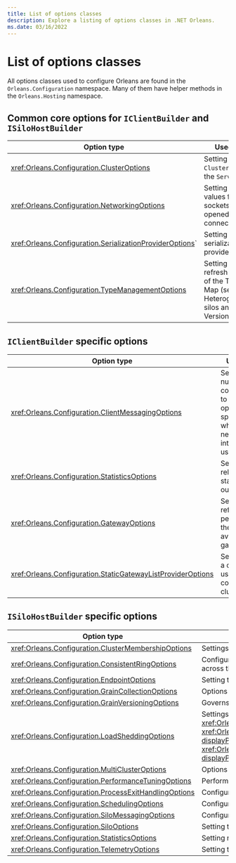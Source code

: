 ```yaml
---
title: List of options classes
description: Explore a listing of options classes in .NET Orleans.
ms.date: 03/16/2022
---
```


# List of options classes

All options classes used to configure Orleans are found in the `Orleans.Configuration` namespace. Many of them have helper methods in the `Orleans.Hosting` namespace.

## Common core options for `IClientBuilder` and `ISiloHostBuilder`

| Option type | Used for |
|--|--|
| <xref:Orleans.Configuration.ClusterOptions> | Setting the `ClusterId` and the `ServiceId` |
| <xref:Orleans.Configuration.NetworkingOptions> | Setting timeout values for sockets and opened connections |
| <xref:Orleans.Configuration.SerializationProviderOptions>` | Setting the serialization providers |
| <xref:Orleans.Configuration.TypeManagementOptions> | Setting the refresh period of the Type Map (see Heterogeneous silos and Versioning) |

## `IClientBuilder` specific options

| Option type | Used for |
|--|--|
| <xref:Orleans.Configuration.ClientMessagingOptions> | Setting the number of connections to keep open, and specify what network interface to use |
| <xref:Orleans.Configuration.StatisticsOptions> | Settings related to statistics output |
| <xref:Orleans.Configuration.GatewayOptions> | Setting the refresh period of the list of available gateways |
| <xref:Orleans.Configuration.StaticGatewayListProviderOptions> | Setting URIs a client will use to connect to cluster |

## `ISiloHostBuilder` specific options

| Option type | Used for |
|--|--|
| <xref:Orleans.Configuration.ClusterMembershipOptions> | Settings for cluster membership |
| <xref:Orleans.Configuration.ConsistentRingOptions> | Configuration options for consistent hashing algorithm, used to balance resource allocations across the cluster. |
| <xref:Orleans.Configuration.EndpointOptions> | Setting the Silo endpoint options |
| <xref:Orleans.Configuration.GrainCollectionOptions> | Options for grain garbage collection |
| <xref:Orleans.Configuration.GrainVersioningOptions> | Governs grain implementation selection in heterogeneous deployments |
| <xref:Orleans.Configuration.LoadSheddingOptions> | Settings for load shedding configuration. Must have a registered implementation of <xref:Orleans.Statistics.IHostEnvironmentStatistics> such as through <xref:Orleans.Statistics.ClientBuilderExtensions.UsePerfCounterEnvironmentStatistics%2A?displayProperty=nameWithType> or <xref:Orleans.Statistics.SiloHostBuilderExtensions.UsePerfCounterEnvironmentStatistics%2A?displayProperty=nameWithType> (Windows only) for `LoadShedding` to function. |
| <xref:Orleans.Configuration.MultiClusterOptions> | Options for configuring multi-cluster support |
| <xref:Orleans.Configuration.PerformanceTuningOptions> | Performance tuning options (networking, number of threads) |
| <xref:Orleans.Configuration.ProcessExitHandlingOptions> | Configure silo behavior on process exit |
| <xref:Orleans.Configuration.SchedulingOptions> | Configuring scheduler behavior |
| <xref:Orleans.Configuration.SiloMessagingOptions> | Configuring global messaging options that are silo related. |
| <xref:Orleans.Configuration.SiloOptions> | Setting the name of the Silo |
| <xref:Orleans.Configuration.StatisticsOptions> | Setting related to statistics output |
| <xref:Orleans.Configuration.TelemetryOptions> | Setting telemetry consumer settings |
